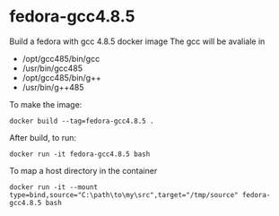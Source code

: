 # fedora-gcc4.8.5

Build a fedora with gcc 4.8.5 docker image
The gcc will be avaliale in
 
* /opt/gcc485/bin/gcc
* /usr/bin/gcc485
* /opt/gcc485/bin/g++
* /usr/bin/g++485


To make the image:
```
docker build --tag=fedora-gcc4.8.5 .
```

After build, to run:
```
docker run -it fedora-gcc4.8.5 bash
```

To map a host directory in the container
```
docker run -it --mount type=bind,source="C:\path\to\my\src",target="/tmp/source" fedora-gcc4.8.5 bash
```
